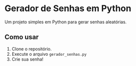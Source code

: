 # Gerador de Senhas em Python

Um projeto simples em Python para gerar senhas aleatórias.

## Como usar

1. Clone o repositório.
2. Execute o arquivo `gerador_senhas.py`
3. Crie sua senha!